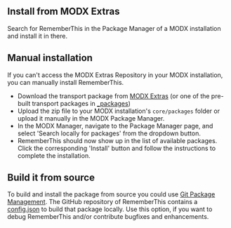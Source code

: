 ## Install from MODX Extras

Search for RememberThis in the Package Manager of a MODX installation and
install it in there.

## Manual installation

If you can't access the MODX Extras Repository in your MODX installation, you
can manually install RememberThis.

* Download the transport package from [MODX Extras](https://modx.com/extras/package/rememberthis) (or one of the pre-built transport packages in [_packages](https://github.com/Jako/RememberThis/tree/master/_packages))
* Upload the zip file to your MODX installation's `core/packages` folder or upload it manually in the MODX Package Manager.
* In the MODX Manager, navigate to the Package Manager page, and select 'Search locally for packages' from the dropdown button.
* RememberThis should now show up in the list of available packages. Click the corresponding 'Install' button and follow the instructions to complete the installation.

## Build it from source

To build and install the package from source you could use [Git Package
Management](https://github.com/TheBoxer/Git-Package-Management). The GitHub
repository of RememberThis contains a
[config.json](https://github.com/Jako/RememberThis/blob/master/_build/config.json)
to build that package locally. Use this option, if you want to debug
RememberThis and/or contribute bugfixes and enhancements.

